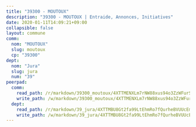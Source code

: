 ```yaml
---
title: "39300 - MOUTOUX"
description: "39300 - MOUTOUX | Entraide, Annonces, Initiatives"
date: 2020-01-11T14:09:21+09:00
collapsible: false
layout: commune
comm:
  nom: "MOUTOUX"
  slug: moutoux
  cp: "39300"
dept:
  nom: "Jura"
  slug: jura
  num: "39"
peerpad:
  comm:
    read_path: /r/markdown/39300_moutoux/4XTTMENXLm7rNW88xus94o3ZzWFurSFYQZao7wJv4yGE5ygTH
    write_path: /w/markdown/39300_moutoux/4XTTMENXLm7rNW88xus94o3ZzWFurSFYQZao7wJv4yGE5ygTH-K3TgUxU5iuKBn5zk9U96259JQePG3VuS6jKfAEperMjrrU5T789Vw8JCB1KBBwxwSJRwmqsRvzyKX1o4wJrziiiL91MCeBbSiZevDpBb5Y8MtUu5rVyoML3ypwSo1LkqWKJpoytb
  dept:
    read_path: /r/markdown/39_jura/4XTTMBU8Gt2fa99LtEhmRo7fQurheBVUUcEmcUcrj82YN8mg7
    write_path: /w/markdown/39_jura/4XTTMBU8Gt2fa99LtEhmRo7fQurheBVUUcEmcUcrj82YN8mg7-K3TgTcNZmu4vnNMaCfgcL8UVTLrMMzc995tkrcbQnJrz2QJUTFFzY77q7ECMK21XeFnonjpMWqFzgVngXjdq8HzYe3HRbuYXbvX8ofWBv48UvWuvbrbp8aQGQQcfezWASxj7orH1
---
```


